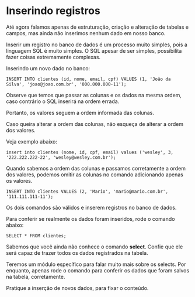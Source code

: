 # Inserindo registros

Até agora falamos apenas de estruturação, criação e alteração de tabelas e campos, mas ainda não inserimos nenhum dado em nosso banco.

Inserir um registro no banco de dados é um processo muito simples, pois a linguagem SQL é muito simples. O SQL apesar de ser simples, possibilita fazer coisas extremamente complexas.

Inserindo um novo dado no banco:

```
INSERT INTO clientes (id, nome, email, cpf) VALUES (1, 'João da Silva', 'joao@joao.com.br', '000.000.000-11');
```

Observe que temos que passar as colunas e os dados na mesma ordem, caso contrário o SQL inserirá na ordem errada. 

Portanto, os valores seguem a ordem informada das colunas.

Caso queira alterar a ordem das colunas, não esqueça de alterar a ordem dos valores. 

Veja exemplo abaixo:

```
insert into clientes (nome, id, cpf, email) values ('wesley', 3, '222.222.222-22', 'wesley@wesley.com.br');
```

Quando sabemos a ordem das colunas e passamos corretamente a ordem dos valores, podemos omitir as colunas no comando adicionando apenas os valores.

```
INSERT INTO clientes VALUES (2, 'Mario', 'mario@mario.com.br', '111.111.111-11');
```

Os dois comandos são válidos e inserem registros no banco de dados.

Para conferir se realmente os dados foram inseridos, rode o comando abaixo:

```
SELECT * FROM clientes;
```

Sabemos que você ainda não conhece o comando **select**. Confie que ele será capaz de trazer todos os dados registrados na tabela.

Teremos um módulo específico para falar muito mais sobre os selects. Por enquanto, apenas rode o comando para conferir os dados que foram salvos na tabela, corretamente.

Pratique a inserção de novos dados, para fixar o conteúdo.